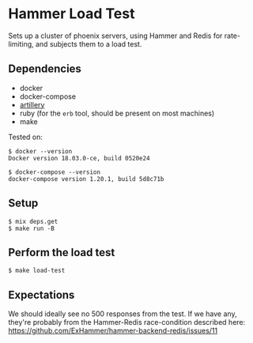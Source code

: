 # Hammer Load Test

Sets up a cluster of phoenix servers, using Hammer and Redis for rate-limiting,
and subjects them to a load test.

## Dependencies

- docker
- docker-compose
- [artillery](https://artillery.io)
- ruby (for the `erb` tool, should be present on most machines)
- make

Tested on:
```shell
$ docker --version
Docker version 18.03.0-ce, build 0520e24

$ docker-compose --version
docker-compose version 1.20.1, build 5d8c71b

```


## Setup

```shell
$ mix deps.get
$ make run -B
```


## Perform the load test

```shell
$ make load-test
```

## Expectations

We should ideally see no 500 responses from the test. If we have any,
they're probably from the Hammer-Redis race-condition described here:
https://github.com/ExHammer/hammer-backend-redis/issues/11
